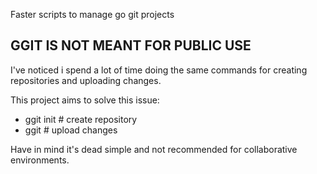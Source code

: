 Faster scripts to manage go git projects

## GGIT IS NOT MEANT FOR PUBLIC USE

I've noticed i spend a lot of time doing the same
commands for creating repositories and uploading changes.

This project aims to solve this issue:
- ggit init # create repository
- ggit # upload changes

Have in mind it's dead simple and not recommended
for collaborative environments.

